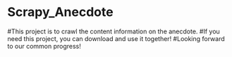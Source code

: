 # Scrapy_Anecdote
#This project is to crawl the content information on the anecdote.
#If you need this project, you can download and use it together!
#Looking forward to our common progress!
